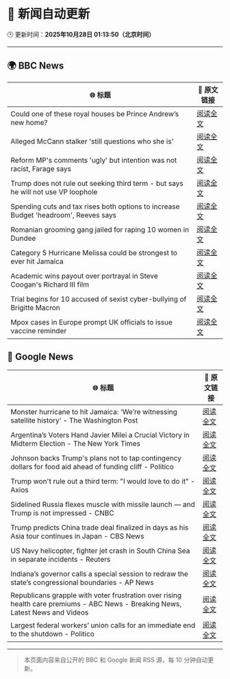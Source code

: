# 🧠 新闻自动更新

🕒 更新时间：**2025年10月28日 01:13:50（北京时间）**

---

## 🌍 BBC News

| 🌐 标题 | 🔗 原文链接 |
|--------|-------------|
| Could one of these royal houses be Prince Andrew’s new home? | [阅读全文](https://www.bbc.com/news/articles/c781j7pz87xo?at_medium=RSS&at_campaign=rss) |
| Alleged McCann stalker 'still questions who she is' | [阅读全文](https://www.bbc.com/news/articles/cj0emv1r33do?at_medium=RSS&at_campaign=rss) |
| Reform MP's comments 'ugly' but intention was not racist, Farage says | [阅读全文](https://www.bbc.com/news/articles/c78z4eyvnx1o?at_medium=RSS&at_campaign=rss) |
| Trump does not rule out seeking third term - but says he will not use VP loophole | [阅读全文](https://www.bbc.com/news/articles/c797q57ple9o?at_medium=RSS&at_campaign=rss) |
| Spending cuts and tax rises both options to increase Budget 'headroom', Reeves says | [阅读全文](https://www.bbc.com/news/articles/c9v1r7zeekro?at_medium=RSS&at_campaign=rss) |
| Romanian grooming gang jailed for raping 10 women in Dundee | [阅读全文](https://www.bbc.com/news/articles/cvg8791y4xxo?at_medium=RSS&at_campaign=rss) |
| Category 5 Hurricane Melissa could be strongest to ever hit Jamaica | [阅读全文](https://www.bbc.com/news/articles/c2dr0z57nygo?at_medium=RSS&at_campaign=rss) |
| Academic wins payout over portrayal in Steve Coogan's Richard III film | [阅读全文](https://www.bbc.com/news/articles/cdegzx9w16ro?at_medium=RSS&at_campaign=rss) |
| Trial begins for 10 accused of sexist cyber-bullying of Brigitte Macron | [阅读全文](https://www.bbc.com/news/articles/ce3knel0895o?at_medium=RSS&at_campaign=rss) |
| Mpox cases in Europe prompt UK officials to issue vaccine reminder | [阅读全文](https://www.bbc.com/news/articles/cp856rvv41eo?at_medium=RSS&at_campaign=rss) |

## 📰 Google News

| 🌐 标题 | 🔗 原文链接 |
|--------|-------------|
| Monster hurricane to hit Jamaica: ‘We’re witnessing satellite history’ - The Washington Post | [阅读全文](https://news.google.com/rss/articles/CBMiggFBVV95cUxOZUJxMkVvcmZIRkNsVnUwQXJQenF1am9Kd1dYbFE3bzNtaXpja3AtVjhPVUlHVUpwZGxJNFBvbTVxd2hEUkdGelRVM19KRmduWF93bWFLVU9MUEtOanNwZjF1dnk3Zk9leUlzdHJweFFaU3ptVlVwTUNGYXVmREg4UDR3?oc=5) |
| Argentina’s Voters Hand Javier Milei a Crucial Victory in Midterm Election - The New York Times | [阅读全文](https://news.google.com/rss/articles/CBMijwFBVV95cUxQZXNkbTVpQ0RFdDlxZ1RPRFpuUE0wekh3VHB4aWtWV1hsNjRvN2tTeU9KWUUwMDF6dkJVNHJSeHdadC1QUEpsZGMxYlY0VG1hc3lIZDR3dkdDVkRVQV9ubnJtWkRvQlRJNGhZVUxFZWVZeFY3a3Y1NXM3Y0lROTJUT1gxYWtsOFlzQnhVYmRKbw?oc=5) |
| Johnson backs Trump's plans not to tap contingency dollars for food aid ahead of funding cliff - Politico | [阅读全文](https://news.google.com/rss/articles/CBMi8gFBVV95cUxOTG1qaDg4U2UwMUgwR1dqWUE3aUNhWDZNVHN0R2gzTFFXUmhja1lEcm1jS2R5aG84bXZyMlpfdFFuZl9Ha21tRlRLQkhOMlZBUXQybmxSOHNVNmtGejlHNnN0NGNyY2V1Mm1HcHI3cDh1bW1qa2Q1UlRZX1dmUUFCOGpMcHpqQ3ZweEVjY1YxU1ZzVGhHY3RzMlpGR3czVHZ6VWJ6VG1DMzY2aXBHR1M3RFFENFNZdDFtQXp5UUFoaTZsVlhYMzA4OEZYSkNESWdaMThMUlg1YWVHdFRFNU9vTkloVzNIWEczMHBNek5naTZjUQ?oc=5) |
| Trump won't rule out a third term: "I would love to do it" - Axios | [阅读全文](https://news.google.com/rss/articles/CBMicEFVX3lxTFBwc2Z3Y1ZhVlplVGZvb1QwSlJmeHlzTjJOMzE5dUo2QjJrN1FWQTlabkh3YnZIU2xpQWpScVRfNWFqdVdrbnFYNUp0YmYwUkZQZXFObExIaUtWWEVCZmU5MURnQ0l1OHJmNmlsLVFjSXE?oc=5) |
| Sidelined Russia flexes muscle with missile launch — and Trump is not impressed - CNBC | [阅读全文](https://news.google.com/rss/articles/CBMijAFBVV95cUxOelloWE1MVWxxWE9jY0hZdUR0TEFSTjVZU0xaRWJnclpjdlp4YjQ2dUdKc1FqNGY2YkdtcHJtdWEtSWlLS0pjam1PRUtFTHB0c0g3Z3NraGh0cUllQjB1VktVLVhCVUdXb1NnRV8wdEY5Z2R4SFV6azFjNUVneUp5ZnJsZnBVRjdVTHFqLdIBkgFBVV95cUxNRl8zeWRKa3RvMks5OXV2aDViNEZnb1R4R2ZCXzl6UDRWUnJXeGM2eGx6aEVpNXVtbi10Vzluam9ORXhXWklpS3JPZ0tmeEF3MmF6Q2t4M0RZVnBGamJ0SXBKZmZFUjljVG9TM2dZeHhBUmVxSXNqS3B1dEZXWG96aHlwOE1ia1hhbWFrQzNETFJkZw?oc=5) |
| Trump predicts China trade deal finalized in days as his Asia tour continues in Japan - CBS News | [阅读全文](https://news.google.com/rss/articles/CBMimAFBVV95cUxOd0JoS1FpSDc3TjhsdDZqc1RXSVVGVzQ1SnRmTTZuVlVsR0NsYk5VaWJrVVFoSmV4VmZoZmxqTTU1S2N4Q3lyYkZxVnIzX2lSdHVfN3RoYUVicER6NjNlS0pLdjJYTVBOc1ZOWmtlVmVLa05SX3ZkQ2J6bnZYMWU1cWR0N2oyeVNBWDlPeUphVGZRRG10ZWRvU9IBngFBVV95cUxQdVBhOHM5NlBmYVJiUmg4TjBBQ3FZXy1TSC1YTXJFRk82bHBkVnpVR2V1TWI1cGRHY1JQVWx6NXJ2V3ZwX2lxcXFjNDBUV014UVpESEV4anN3X2ZhS0UzWG9rMVdZVE5JcGVha3hKWGxqbWpWdHJpeFgtX19POUs2TVlnWHhmTzBiM2dnVFV5TXNnUkdfTUlUQjdRTUpxdw?oc=5) |
| US Navy helicopter, fighter jet crash in South China Sea in separate incidents - Reuters | [阅读全文](https://news.google.com/rss/articles/CBMiuAFBVV95cUxNMktIN3hEeE05NGJRaW5QTVg0ZGllMjR6UTZwUDIxQlpoNDVybHBYUnFEZUluWWZma0JBc29fQXhaM0d5bjl1VElRMG8wUVlmOTZaX3phc3kxakxXYkY5WGlBRU5FcVAwd2FnWmpmcm1UQjNnWmZlNlZKSFZxTnFqOTJLdEw3UnpIYnlVdktxU1hnQWNzZzRwWmxCd3dKMjZNWXREbHlEX0NCcEM0R1loeDFvREJ2bmcx?oc=5) |
| Indiana’s governor calls a special session to redraw the state’s congressional boundaries - AP News | [阅读全文](https://news.google.com/rss/articles/CBMipgFBVV95cUxORmR1TTcyZnhjS0dvdkl0LWpQUDB5cEJpb0xYYmxGcmltNHNXb1RhZWl6dE4wU3FPeHBpN2JfZHBWNkU0WVRLbmNkclNBdGhCdGdSa21tYmNzcDVpa0lVQ2JpSlVmVFdqSklQanA5Y1pxNWU3WU5maGNwYi1PZ2ctc29NcFo4MlBHNW5ReXl3c2Y5ZVNKWkVWQm9yQ21TRXVwelBhRDJR?oc=5) |
| Republicans grapple with voter frustration over rising health care premiums - ABC News - Breaking News, Latest News and Videos | [阅读全文](https://news.google.com/rss/articles/CBMiuAFBVV95cUxPaV91UWpKZmxCTDZZb1RCb2lzdlJabWl1UU04NnpLVUVtUjJ5c1k1Z1FCcldQWDd2SHd4WlJ5Q2lIWkVnNGRXNmMxUGJ5TkFwemNvb3dFb1hhWFgydHNyNHBiNmNWNi1KbmJmRkdyUkVoVzgyYmJKQWxQbmNWeTJRaEw3WEZBdG1QeUY5TWdBTDJrcTVsUDh2R2lCbl9FMzNRYWFMbHZxaXZ1UGE5NXJlc05yX2J1Vzl00gG-AUFVX3lxTE05YnFFbm5YcEJpVGRyenVnb1ViV2hRbFFKT2VUZ0N3Qnp6ek1VMnB0WlVFbXFkVjJRQTcxMnN6cF8weG4tLUlIeWhIZ1VLZmljR1QwQUNqYmZaeXJmZ3hId0RXeGdMUkRkVF9sdHJRVi1TcGdrY3BncGZGenlYODFsWkF4UUQxRmpCVGZyOTdUWTZXc0d1aW50bW90a0RsNld3dm5aRmYzVU5TX0VqVXBIbDNjYzYwdEEybm9MSEE?oc=5) |
| Largest federal workers’ union calls for an immediate end to the shutdown - Politico | [阅读全文](https://news.google.com/rss/articles/CBMikwFBVV95cUxOQU9SMjJRU01IOEM2a2RkLWdhdWw5SVZhU0lXbFd1UUtDa1g4Yzhndmp1c2NIQTJoU21XX3F4X0djSzc2WlB6cExibVZHRFhWUEtFU3pnZ1FyVU1FOFYweGlRX2hwclphU0tVX21KUVE2aDRSX0ZqNDlveHBKTzY3b2oyNGpHUkhmRWZCQnhNbnh5OUE?oc=5) |

---
> 本页面内容来自公开的 BBC 和 Google 新闻 RSS 源，每 10 分钟自动更新。